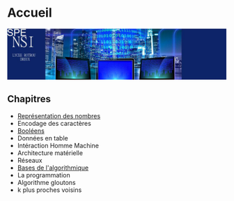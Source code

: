 # Accueil
[![alt text](../images/nsiBandeau.png)](https://www.lyceerotroudreux.com)
 

## Chapitres

* [Représentation des nombres](binaire.md)
* Encodage des caractères
* [Booléens](booleens.md)
* Données en table
* Intéraction Homme Machine
* Architecture matérielle
* Réseaux 
* [Bases de l'algorithmique](<algorithme et programmation>)
* La programmation 
* Algorithme gloutons
* k plus proches voisins